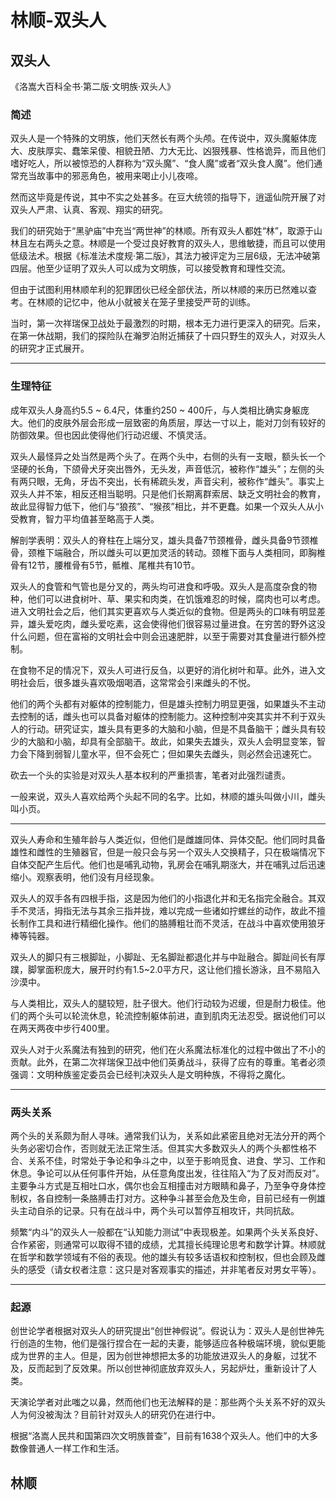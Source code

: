 # 林顺-双头人

## 双头人

《洛嵩大百科全书·第二版·文明族·双头人》

### 简述

双头人是一个特殊的文明族，他们天然长有两个头颅。在传说中，双头魔躯体庞大、皮肤厚实、蠢笨呆傻、相貌丑陋、力大无比、凶狠残暴、性格诡异，而且他们嗜好吃人，所以被惊恐的人群称为“双头魔”、“食人魔”或者“双头食人魔”。他们通常充当故事中的邪恶角色，被用来喝止小儿夜啼。

然而这毕竟是传说，其中不实之处甚多。在豆大统领的指导下，逍遥仙院开展了对双头人严肃、认真、客观、翔实的研究。

我们的研究始于“黑驴庙”中充当“两世神”的林顺。所有双头人都姓“林”，取源于山林且左右两头之意。林顺是一个受过良好教育的双头人，思维敏捷，而且可以使用低级法术。根据《标准法术度规·第二版》，其法力被评定为三层6级，无法冲破第四层。他至少证明了双头人可以成为文明族，可以接受教育和理性交流。

但由于试图利用林顺牟利的犯罪团伙已经全部伏法，所以林顺的来历已然难以查考。在林顺的记忆中，他从小就被关在笼子里接受严苛的训练。

当时，第一次祥瑞保卫战处于最激烈的时期，根本无力进行更深入的研究。后来，在第一休战期，我们的探险队在瀚罗泊附近捕获了十四只野生的双头人，对双头人的研究才正式展开。

***

### 生理特征

成年双头人身高约5.5 ~ 6.4尺，体重约250 ~ 400斤，与人类相比确实身躯庞大。他们的皮肤外层会形成一层致密的角质层，厚达一寸以上，能对刀剑有较好的防御效果。但也因此使得他们行动迟缓、不慎灵活。

双头人最怪异之处当然是两个头了。在两个头中，右侧的头有一支眼，额头长一个坚硬的长角，下颌骨犬牙突出唇外，无头发，声音低沉，被称作“雄头”；左侧的头有两只眼，无角，牙齿不突出，长有稀疏头发，声音尖利，被称作“雌头”。事实上双头人并不笨，相反还相当聪明。只是他们长期离群索居、缺乏文明社会的教育，故此显得智力低下，他们与“狼孩”、“猴孩”相比，并不更蠢。如果一个双头人从小受教育，智力平均值甚至略高于人类。

解剖学表明：双头人的脊柱在上端分叉，雄头具备7节颈椎骨，雌头具备9节颈椎骨，颈椎下端融合，所以雌头可以更加灵活的转动。颈椎下面与人类相同，即胸椎骨有12节，腰椎骨有5节，骶椎、尾椎共有10节。

双头人的食管和气管也是分叉的，两头均可进食和呼吸。双头人是高度杂食的物种，他们可以进食树叶、草、果实和肉类，在饥饿难忍的时候，腐肉也可以考虑。进入文明社会之后，他们其实更喜欢与人类近似的食物。但是两头的口味有明显差异，雄头爱吃肉，雌头爱吃素，这会使得他们很容易过量进食。在穷苦的野外这没什么问题，但在富裕的文明社会中则会迅速肥胖，以至于需要对其食量进行额外控制。

在食物不足的情况下，双头人可进行反刍，以更好的消化树叶和草。此外，进入文明社会后，很多雄头喜欢吸烟喝酒，这常常会引来雌头的不悦。

他们的两个头都有对躯体的控制能力，但是雄头控制力明显更强，如果雄头不主动去控制的话，雌头也可以具备对躯体的控制能力。这种控制冲突其实并不利于双头人的行动。研究证实，雄头具有更多的大脑和小脑，但是不具备脑干；雌头具有较少的大脑和小脑，却具有全部脑干。故此，如果失去雄头，双头人会明显变笨，智力会下降到弱智儿童水平，但不会死亡；但如果失去雌头，则必然会迅速死亡。

砍去一个头的实验是对双头人基本权利的严重损害，笔者对此强烈谴责。

一般来说，双头人喜欢给两个头起不同的名字。比如，林顺的雄头叫做小川，雌头叫小页。

***

双头人寿命和生殖年龄与人类近似，但他们是雌雄同体、异体交配。他们同时具备雄性和雌性的生殖器官，但是一般只会与另一个双头人交换精子，只在极端情况下自体交配产生后代。他们也是哺乳动物，乳房会在哺乳期涨大，并在哺乳过后迅速缩小。观察表明，他们没有月经现象。

双头人的双手各有四根手指，这是因为他们的小指退化并和无名指完全融合。其双手不灵活，拇指无法与其余三指并拢，难以完成一些诸如拧螺丝的动作，故此不擅长制作工具和进行精细化操作。他们的胳膊粗壮而不灵活，在战斗中喜欢使用狼牙棒等钝器。

双头人的脚只有三根脚趾，小脚趾、无名脚趾都退化并与中趾融合。脚趾间长有厚蹼，脚掌面积庞大，展开时约有1.5~2.0平方尺，这让他们擅长游泳，且不易陷入沙漠中。

与人类相比，双头人的腿较短，肚子很大。他们行动较为迟缓，但是耐力极佳。他们的两个头可以轮流休息，轮流控制躯体前进，直到肌肉无法忍受。据说他们可以在两天两夜中步行400里。

双头人对于火系魔法有独到的研究，他们在火系魔法标准化的过程中做出了不小的贡献。此外，在第二次祥瑞保卫战中他们英勇战斗，获得了应有的尊重。笔者必须强调：文明种族鉴定委员会已经判决双头人是文明种族，不得将之魔化。

***

### 两头关系

两个头的关系颇为耐人寻味。通常我们认为，关系如此紧密且绝对无法分开的两个头务必密切合作，否则就无法正常生活。但其实大多数双头人的两个头都性格不合、关系不佳，时常处于争论和争斗之中，以至于影响觅食、进食、学习、工作和休息。争论可以从任何事件开始，从任意角度出发，往往陷入“为了反对而反对”。主要争斗方式是互相吐口水，偶尔也会互相撞击对方眼睛和鼻子，乃至争夺身体控制权，各自控制一条胳膊击打对方。这种争斗甚至会危及生命，目前已经有一例雄头主动自杀的记录。只有在战斗中，两个头可以暂停互相攻讦，共同抗敌。

频繁“内斗”的双头人一般都在“认知能力测试”中表现极差。如果两个头关系良好、合作紧密，则通常可以取得不错的成绩，尤其擅长纯理论思考和数学计算。林顺就在哲学和数学领域有不俗的表现。他的雄头有较多话语权和控制权，但也会顾及雌头的感受（请女权者注意：这只是对客观事实的描述，并非笔者反对男女平等）。

***

### 起源

创世论学者根据对双头人的研究提出“创世神假说”。假说认为：双头人是创世神先行创造的生物，他们是强行捏合在一起的夫妻，能够适应各种极端环境，貌似更能成为世界的主人。但是，因为创世神想把太多的功能放进双头人的身躯，过犹不及，反而起到了反效果。所以创世神彻底放弃双头人，另起炉灶，重新设计了人类。

天演论学者对此嗤之以鼻，然而他们也无法解释的是：那些两个头关系不好的双头人为何没被淘汰？目前针对双头人的研究仍在进行中。

根据“洛嵩人民共和国第四次文明族普查”，目前有1638个双头人。他们中的大多数像普通人一样工作和生活。

## 林顺

